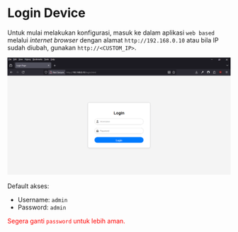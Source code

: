 # Login Device

Untuk mulai melakukan konfigurasi, masuk ke dalam aplikasi `web based` melalui _internet browser_ dengan alamat `http://192.168.0.10` atau bila IP sudah diubah, gunakan `http://<CUSTOM_IP>`.

![login](../assets/images/login.png "Login")

Default akses:
  - Username: `admin`
  - Password: `admin`

<span style="color:red">Segera ganti `password` untuk lebih aman.</span>
